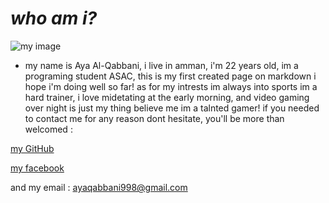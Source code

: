 # *who am i?* 
![my image](https://scontent.famm2-3.fna.fbcdn.net/v/t1.0-9/153122092_127842319238550_3938516210026625585_o.jpg?_nc_cat=101&ccb=3&_nc_sid=730e14&_nc_eui2=AeFmavZBETmz4RyG6puXTiBBn5ytxM8xLgOfnK3EzzEuAyCXVh6_oDuzsa9cP64Su-ubIEte8kMgkHpnBZC77IAG&_nc_ohc=GAsEV1Au8CYAX8zX_rh&_nc_ht=scontent.famm2-3.fna&oh=b45d9698c6cb457fdbc21df7dce65cf1&oe=6058879F)
* my name is Aya Al-Qabbani, i live in amman, i'm 22 years old, im a programing student ASAC, this is my first created page on markdown i hope i'm doing well so far!
as for my intrests im always into sports im a hard trainer, i love midetating at the early morning, and video gaming over night is just my thing believe me im a talnted gamer!
if you needed to contact me for any reason dont hesitate, you'll be more than welcomed : 

[my GitHub](https://github.com/ayaqabbani)

[my facebook](https://www.facebook.com/aya.qabbani.7/)

 and my email : ayaqabbani998@gmail.com 
